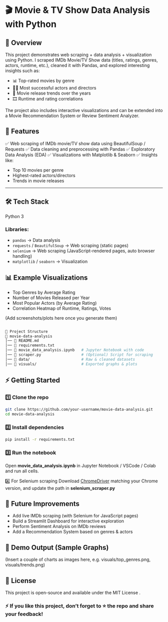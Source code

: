 # 🎬 Movie & TV Show Data Analysis with Python
## 📌 Overview

This project demonstrates web scraping + data analysis + visualization using Python.
I scraped IMDb Movie/TV Show data (titles, ratings, genres, actors, runtime, etc.), cleaned it with Pandas, and explored interesting insights such as:

- 📊 Top-rated movies by genre  
- 👨‍🎤 Most successful actors and directors  
- 📅 Movie release trends over the years  
- 🎞️ Runtime and rating correlations  

The project also includes interactive visualizations and can be extended into a Movie Recommendation System or Review Sentiment Analyzer.

## 🚀 Features

✅ Web scraping of IMDb movie/TV show data using BeautifulSoup / Requests
✅ Data cleaning and preprocessing with Pandas
✅ Exploratory Data Analysis (EDA)
✅ Visualizations with Matplotlib & Seaborn
✅ Insights like:
  - Top 10 movies per genre
  - Highest-rated actors/directors
  - Trends in movie releases

---

## 🛠️ Tech Stack
Python 3

### Libraries:
- `pandas` → Data analysis  
- `requests` / `BeautifulSoup` → Web scraping (static pages)  
- `selenium` → Web scraping (JavaScript-rendered pages, auto browser handling)  
- `matplotlib` / `seaborn` → Visualization

## 📊 Example Visualizations

  - Top Genres by Average Rating
  - Number of Movies Released per Year
  - Most Popular Actors (by Average Rating)
  - Correlation Heatmap of Runtime, Ratings, Votes

(Add screenshots/plots here once you generate them)

```bash

📂 Project Structure
📁 movie-data-analysis
│── 📄 README.md
│── 📄 requirements.txt
│── 📄 movie_data_analysis.ipynb   # Jupyter Notebook with code
│── 📄 scraper.py                  # (Optional) Script for scraping
│── 📂 data/                       # Raw & cleaned datasets
│── 📂 visuals/                    # Exported graphs & plots
```

## ⚡ Getting Started
### 1️⃣ Clone the repo
```bash
git clone https://github.com/your-username/movie-data-analysis.git
cd movie-data-analysis
```

### 2️⃣ Install dependencies
```bash
pip install -r requirements.txt
```

### 3️⃣ Run the notebook
Open **movie_data_analysis.ipynb** in Jupyter Notebook / VSCode / Colab and run all cells.

4️⃣ For Selenium scraping
  Download [ChromeDriver]('https://chromedriver.chromium.org/downloads') matching your Chrome version, and update the path in **selenium_scraper.py**

## 🎯 Future Improvements

- Add live IMDb scraping (with Selenium for JavaScript pages)
- Build a Streamlit Dashboard for interactive exploration
- Perform Sentiment Analysis on IMDb reviews
- Add a Recommendation System based on genres & actors

## 📌 Demo Output (Sample Graphs)

(Insert a couple of charts as images here, e.g. visuals/top_genres.png, visuals/trends.png)

## 📝 License

This project is open-source and available under the MIT License
.

### ⚡ If you like this project, don’t forget to ⭐ the repo and share your feedback!
